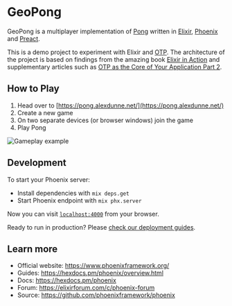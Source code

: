 # GeoPong

GeoPong is a multiplayer implementation of [Pong](https://en.wikipedia.org/wiki/Pong) written in [Elixir](https://elixir-lang.org/), [Phoenix](https://www.phoenixframework.org/) and [Preact](https://preactjs.com/).

This is a demo project to experiment with Elixir and [OTP](https://en.wikipedia.org/wiki/Open_Telecom_Platform#:~:text=OTP%20is%20a%20collection%20of,Erlang%2FOTP%20as%20open%20source). The architecture of the project is based on findings from the amazing book [Elixir in Action](https://www.manning.com/books/elixir-in-action) and supplementary articles such as [OTP as the Core of Your Application Part 2](https://akoutmos.com/post/actor-model-genserver-app-two/).

## How to Play

1. Head over to [https://pong.alexdunne.net/](https://pong.alexdunne.net/)
2. Create a new game
3. On two separate devices (or browser windows) join the game
4. Play Pong

![Gameplay example](./docs/assets/game.gif)

## Development

To start your Phoenix server:

- Install dependencies with `mix deps.get`
- Start Phoenix endpoint with `mix phx.server`

Now you can visit [`localhost:4000`](http://localhost:4000) from your browser.

Ready to run in production? Please [check our deployment guides](https://hexdocs.pm/phoenix/deployment.html).

## Learn more

- Official website: https://www.phoenixframework.org/
- Guides: https://hexdocs.pm/phoenix/overview.html
- Docs: https://hexdocs.pm/phoenix
- Forum: https://elixirforum.com/c/phoenix-forum
- Source: https://github.com/phoenixframework/phoenix
